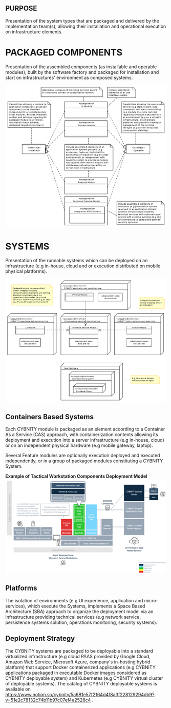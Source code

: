 ## PURPOSE
Presentation of the system types that are packaged and delivered by the implementation team(s), allowing their installation and operational execution on infrastructure elements.

# PACKAGED COMPONENTS
Presentation of the assembled components (as installable and operable modules), built by the software factory and packaged for installation and start on infrastructures' environment as composed systems.

![image](Module_packages_assembly_description.PNG)

# SYSTEMS
Presentation of the runnable systems which can be deployed on an infrastructure (e.g in-house, cloud and or execution distributed on mobile physical platforms).

![image](Systems_deployment_description.PNG)

## Containers Based Systems
Each CYBNITY module is packaged as an element according to a Container As a Service (CAS) approach, with containerization contents allowing its deployment and execution into a server infrastructure (e.g in-house, cloud) or on an independent physical hardware (e.g mobile gateway, laptop).

Several Feature modules are optionally execution deployed and executed independently, or in a group of packaged modules constituting a CYBNITY System.

__Example of Tactical Workstation Components Deployment Model__
![image](tactical_workstation_components.png)

## Platforms
The isolation of environments (e.g UI experience, application and micro-services), which execute the Systems, implements a Space Based Architecture (SBA) approach to organize the deployment model via an infrastructure providing technical services (e.g network service, persistence systems solution, operations monitoring, security systems).

## Deployment Strategy
The CYBNITY systems are packaged to be deployable into a standard virtualized infrastructure (e.g cloud PAAS provided by Google Cloud, Amazon Web Service, Microsoft Azure, company's in-hosting hybrid platform) that support Docker containerized applications (e.g CYBNITY applications packaged in executable Docker images considered as CYBNITY deployable system) and Kubernetes (e.g CYBNITY virtual cluster of deployable systems).
The catalog of CYBNITY deployable systems is available on https://www.notion.so/cybnity/5a681e57f2164d4f8a3f228129294db9?v=51e2c78132c74b11b97c07ef4e2528c4 .
